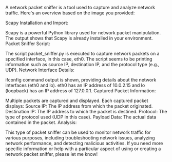 A network packet sniffer is a tool used to capture and analyze network traffic. Here's an overview based on the image you provided:

Scapy Installation and Import:

Scapy is a powerful Python library used for network packet manipulation. The output shows that Scapy is already installed in your environment.
Packet Sniffer Script:

The script packet_sniffer.py is executed to capture network packets on a specified interface, in this case, eth0.
The script seems to be printing information such as source IP, destination IP, and the protocol type (e.g., UDP).
Network Interface Details:

ifconfig command output is shown, providing details about the network interfaces (eth0 and lo).
eth0 has an IP address of 10.0.2.15 and lo (loopback) has an IP address of 127.0.0.1.
Captured Packet Information:

Multiple packets are captured and displayed.
Each captured packet displays:
Source IP: The IP address from which the packet originated.
Destination IP: The IP address to which the packet is destined.
Protocol: The type of protocol used (UDP in this case).
Payload Data: The actual data contained in the packet.
Analysis:

This type of packet sniffer can be used to monitor network traffic for various purposes, including troubleshooting network issues, analyzing network performance, and detecting malicious activities.
If you need more specific information or help with a particular aspect of using or creating a network packet sniffer, please let me know!
